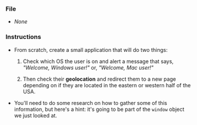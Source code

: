 ### File

* _None_

### Instructions

* From scratch, create a small application that will do two things:

  1. Check which OS the user is on and alert a message that says, _"Welcome, Windows user!"_ or, _"Welcome, Mac user!"_

  2. Then check their **geolocation** and redirect them to a new page depending on if they are located in the eastern or western half of the USA.

* You'll need to do some research on how to gather some of this information, but here's a hint: it's going to be part of the `window` object we just looked at.